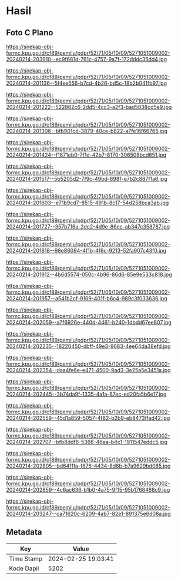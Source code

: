 # Hasil

## Foto C Plano

https://sirekap-obj-formc.kpu.go.id/cf89/pemilu/pdpr/52/71/05/10/09/5271051009002-20240214-203910--ec9f681d-761c-4757-9a7f-172dddc35dd4.jpg

https://sirekap-obj-formc.kpu.go.id/cf89/pemilu/pdpr/52/71/05/10/09/5271051009002-20240214-201136--5f4ee556-b7cd-4b26-bd5c-18b2b041fb97.jpg

https://sirekap-obj-formc.kpu.go.id/cf89/pemilu/pdpr/52/71/05/10/09/5271051009002-20240214-201222--522862c6-2dd5-4cc3-a2f3-bad5838cd5e9.jpg

https://sirekap-obj-formc.kpu.go.id/cf89/pemilu/pdpr/52/71/05/10/09/5271051009002-20240214-201306--bfb901cd-3879-40ce-b822-a7fe16f66765.jpg

https://sirekap-obj-formc.kpu.go.id/cf89/pemilu/pdpr/52/71/05/10/09/5271051009002-20240214-201424--f1871eb0-7f1d-42b7-8170-306508bcd651.jpg

https://sirekap-obj-formc.kpu.go.id/cf89/pemilu/pdpr/52/71/05/10/09/5271051009002-20240214-201517--5b5205d2-7f9c-49bd-8981-e7b2c887f1a6.jpg

https://sirekap-obj-formc.kpu.go.id/cf89/pemilu/pdpr/52/71/05/10/09/5271051009002-20240214-201603--e71b9cd7-8515-491b-8c17-54d258bca3ab.jpg

https://sirekap-obj-formc.kpu.go.id/cf89/pemilu/pdpr/52/71/05/10/09/5271051009002-20240214-201727--357b716a-2dc2-4d9e-86ec-ab347c358787.jpg

https://sirekap-obj-formc.kpu.go.id/cf89/pemilu/pdpr/52/71/05/10/09/5271051009002-20240214-201818--98e86094-4f1b-4f6c-9213-52fa907c43f0.jpg

https://sirekap-obj-formc.kpu.go.id/cf89/pemilu/pdpr/52/71/05/10/09/5271051009002-20240214-201912--4b6d5574-050c-4b96-86d6-85e9e533c818.jpg

https://sirekap-obj-formc.kpu.go.id/cf89/pemilu/pdpr/52/71/05/10/09/5271051009002-20240214-201957--a541b2cf-9169-401f-b6c4-989c3f033636.jpg

https://sirekap-obj-formc.kpu.go.id/cf89/pemilu/pdpr/52/71/05/10/09/5271051009002-20240214-202059--a7f6926e-440d-4461-b240-1dbdd67ee807.jpg

https://sirekap-obj-formc.kpu.go.id/cf89/pemilu/pdpr/52/71/05/10/09/5271051009002-20240214-202235--18220450-dbff-49e3-9683-4ee64da38efd.jpg

https://sirekap-obj-formc.kpu.go.id/cf89/pemilu/pdpr/52/71/05/10/09/5271051009002-20240214-202354--daa4fe6e-e471-4500-9ad3-3e25a5e3451a.jpg

https://sirekap-obj-formc.kpu.go.id/cf89/pemilu/pdpr/52/71/05/10/09/5271051009002-20240214-202445--3b74da9f-1335-4a1a-87ec-ed20fa5b6e17.jpg

https://sirekap-obj-formc.kpu.go.id/cf89/pemilu/pdpr/52/71/05/10/09/5271051009002-20240214-202559--45d1a859-5057-4f82-b2b9-eb8473ffad42.jpg

https://sirekap-obj-formc.kpu.go.id/cf89/pemilu/pdpr/52/71/05/10/09/5271051009002-20240214-202707--bfb8ddf6-5366-46ea-b4c1-1911547eddc5.jpg

https://sirekap-obj-formc.kpu.go.id/cf89/pemilu/pdpr/52/71/05/10/09/5271051009002-20240214-202805--bd64f1fa-f876-4434-8d6b-b7a9629bd085.jpg

https://sirekap-obj-formc.kpu.go.id/cf89/pemilu/pdpr/52/71/05/10/09/5271051009002-20240214-202859--4c6ac636-b1b0-4a75-9f15-95b1768468c9.jpg

https://sirekap-obj-formc.kpu.go.id/cf89/pemilu/pdpr/52/71/05/10/09/5271051009002-20240214-203247--ca71620c-6209-4ab7-82e1-891375e6d08a.jpg


## Metadata

| Key        | Value               |
| ---------- | ------------------- |
| Time Stamp | 2024-02-25 19:03:41 |
| Kode Dapil | 5202                |




